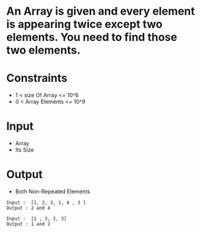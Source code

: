 # An Array is given and every element is appearing twice except two elements. You need to find those two elements.

# Constraints

- 1 < size Of Array <= 10^6
- 0 < Array Elements <= 10^9

# Input

- Array
- Its Size

# Output

- Both Non-Repeated Elements

```
Input :  [1, 2, 3, 1, 4 , 3 ]
Output : 2 and 4

Input :  [1 , 3, 2, 3]
Output : 1 and 2
```

